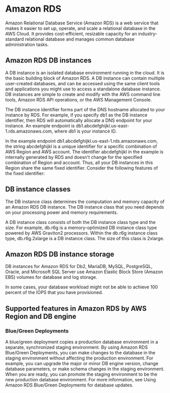 # Amazon RDS
Amazon Relational Database Service (Amazon RDS) is a web service that makes it easier to set up, operate, and scale a relational database in the AWS Cloud. It provides cost-efficient, resizable capacity for an industry-standard relational database and manages common database administration tasks.

## Amazon RDS DB instances
A DB instance is an isolated database environment running in the cloud. It is the basic building block of Amazon RDS. A DB instance can contain multiple user-created databases, and can be accessed using the same client tools and applications you might use to access a standalone database instance. DB instances are simple to create and modify with the AWS command line tools, Amazon RDS API operations, or the AWS Management Console.

The DB instance identifier forms part of the DNS hostname allocated to your instance by RDS. For example, if you specify db1 as the DB instance identifier, then RDS will automatically allocate a DNS endpoint for your instance. An example endpoint is db1.abcdefghijkl.us-east-1.rds.amazonaws.com, where db1 is your instance ID.

In the example endpoint db1.abcdefghijkl.us-east-1.rds.amazonaws.com, the string abcdefghijkl is a unique identifier for a specific combination of AWS Region and AWS account. The identifier abcdefghijkl in the example is internally generated by RDS and doesn't change for the specified combination of Region and account. Thus, all your DB instances in this Region share the same fixed identifier. Consider the following features of the fixed identifier:

## DB instance classes
The DB instance class determines the computation and memory capacity of an Amazon RDS DB instance. The DB instance class that you need depends on your processing power and memory requirements.

A DB instance class consists of both the DB instance class type and the size. For example, db.r6g is a memory-optimized DB instance class type powered by AWS Graviton2 processors. Within the db.r6g instance class type, db.r6g.2xlarge is a DB instance class. The size of this class is 2xlarge.

## Amazon RDS DB instance storage
DB instances for Amazon RDS for Db2, MariaDB, MySQL, PostgreSQL, Oracle, and Microsoft SQL Server use Amazon Elastic Block Store (Amazon EBS) volumes for database and log storage.

In some cases, your database workload might not be able to achieve 100 percent of the IOPS that you have provisioned. 

## Supported features in Amazon RDS by AWS Region and DB engine
### Blue/Green Deployments
A blue/green deployment copies a production database environment in a separate, synchronized staging environment. By using Amazon RDS Blue/Green Deployments, you can make changes to the database in the staging environment without affecting the production environment. For example, you can upgrade the major or minor DB engine version, change database parameters, or make schema changes in the staging environment. When you are ready, you can promote the staging environment to be the new production database environment. For more information, see Using Amazon RDS Blue/Green Deployments for database updates.

